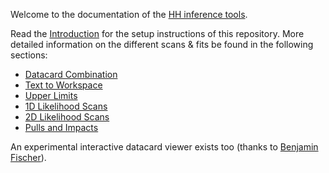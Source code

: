Welcome to the documentation of the [HH inference tools](https://gitlab.cern.ch/hh/tools/inference).

Read the [Introduction](introduction.md) for the setup instructions of this repository.
More detailed information on the different scans & fits be found in the following sections:

- [Datacard Combination](tasks/combinedatacards.md)
- [Text to Workspace](tasks/t2w.md)
- [Upper Limits](tasks/limits.md)
- [1D Likelihood Scans](tasks/1dnll.md)
- [2D Likelihood Scans](tasks/2dnll.md)
- [Pulls and Impacts](tasks/pullsandimpacts.md)

An experimental interactive datacard viewer exists too (thanks to [Benjamin Fischer](https://git.rwth-aachen.de/3pia/cms_analyses/common/-/blob/master/view_datacard.html)).
